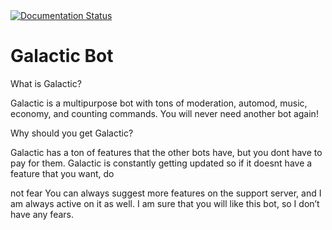 <a href='https://galactic-bot.readthedocs.io/en/latest/?badge=latest'>
    <img src='https://readthedocs.org/projects/galactic-bot/badge/?version=latest' alt='Documentation Status' />
</a>

# Galactic Bot


What is Galactic?

Galactic is a multipurpose bot with tons of moderation, automod, music, economy, and counting commands. You will never need another bot again!



Why should you get Galactic?

Galactic has a ton of features that the other bots have, but you dont have to pay for them. Galactic is constantly getting updated so if it doesnt have a feature that you want, do

not fear You can always suggest more features on the support server, and I am always active on it as well. I am sure that you will like this bot, so I don’t have any fears.
